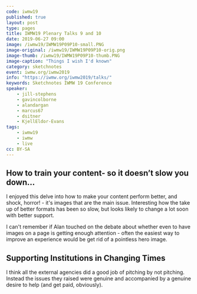 ```yaml
---
code: iwmw19
published: true
layout: post
type: pages
title: IWMW19 Plenary Talks 9 and 10
date: 2019-06-27 09:00
image: /iwmw19/IWMW19P09P10-small.PNG
image-original: /iwmw19/IWMW19P09P10-orig.png
image-thumb: /iwmw19/IWMW19P09P10-thumb.PNG
image-caption: "Things I wish I'd known"
category: sketchnotes
event: iwmw.org/iwmw2019
info: "https://iwmw.org/iwmw2019/talks/"
keywords: Sketchnotes IWMW 19 Conference
speaker: 
    - jill-stephens
    - gavincolborne
    - alandargan
    - marcus67
    - dsitner
    - KjellEldor-Evans
tags:
    - iwmw19
    - iwmw
    - live
cc: BY-SA
---
```

## How to train your content- so it doesn’t slow you down…

I enjoyed this delve into how to make your content perform better, and shock, horror! - it's images that are the main issue. Interesting how the take up of better formats has been so slow, but looks likely to change a lot soon with better support.

I can't remember if Alan touched on the debate about whether even to have images on a page is getting enough attention - often the easiest way to improve an experience would be get rid of a pointless hero image.

## Supporting Institutions in Changing Times

I think all the external agencies did a good job of pitching by not pitching. Instead the issues they raised were genuine and accompanied by a genuine desire to help (and get paid, obviously).
